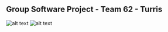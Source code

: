 ## Group Software Project - Team 62 - Turris
![alt text](https://i.gyazo.com/82d990d422bc329a8ccd483e2a801c5c.png "Main Menu")
![alt text](https://gyazo.com/aa2015136e6f656e2d19ecc2d1071f8e "Gameplay")
